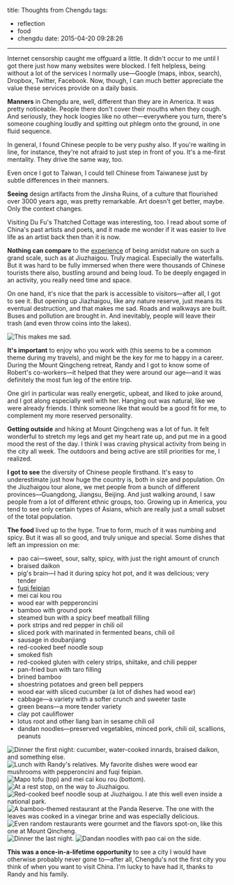 title: Thoughts from Chengdu
tags: 
  - reflection
  - food
  - chengdu
date: 2015-04-20 09:28:26
---

Internet censorship caught me offguard a little. It didn't occur to me until I got there just how many websites were blocked. I felt helpless, being without a lot of the services I normally use—Google (maps, inbox, search), Dropbox, Twitter, Facebook. Now, though, I can much better appreciate the value these services provide on a daily basis.

**Manners** in Chengdu are, well, different than they are in America. It was pretty noticeable. People there don't cover their mouths when they cough. And seriously, they hock loogies like no other—everywhere you turn, there's someone coughing loudly and spitting out phlegm onto the ground, in one fluid sequence. 

In general, I found Chinese people to be very pushy also. If you're waiting in line, for instance, they're not afraid to just step in front of you. It's a me-first mentality. They drive the same way, too.

Even once I got to Taiwan, I could tell Chinese from Taiwanese just by subtle differences in their manners.

**Seeing** design artifacts from the Jinsha Ruins, of a culture that flourished over 3000 years ago, was pretty remarkable. Art doesn't get better, maybe. Only the context changes.

Visiting Du Fu's Thatched Cottage was interesting, too. I read about some of China's past artists and poets, and it made me wonder if it was easier to live life as an artist back then than it is now.

**Nothing can compare** to the [experience](https://youtu.be/OQSNhk5ICTI) of being amidst nature on such a grand scale, such as at Jiuzhaigou. Truly magical. Especially the waterfalls. But it was hard to be fully immersed when there were thousands of Chinese tourists there also, bustling around and being loud. To be deeply engaged in an activity, you really need time and space.

On one hand, it's nice that the park is accessible to visitors—after all, I got to see it. But opening up Jiazhaigou, like any nature reserve, just means its eventual destruction, and that makes me sad. Roads and walkways are built. Buses and pollution are brought in. And inevitably, people will leave their trash (and even throw coins into the lakes).

![This makes me sad.](https://dl.dropbox.com/u/4291520/journal-images/chengdu-trash.jpg)

**It's important** to enjoy who you work with (this seems to be a common theme during my travels), and might be the key for me to happy in a career. During the Mount Qingcheng retreat, Randy and I got to know some of Robert's co-workers—it helped that they were around our age—and it was definitely the most fun leg of the entire trip.

One girl in particular was really energetic, upbeat, and liked to joke around, and I got along especially well with her. Hanging out was natural, like we were already friends. I think someone like that would be a good fit for me, to complement my more reserved personality.

**Getting outside** and hiking at Mount Qingcheng was a lot of fun. It felt wonderful to stretch my legs and get my heart rate up, and put me in a good mood the rest of the day. I think I was craving physical activity from being in the city all week. The outdoors and being active are still priorities for me, I realized.

**I got to see** the diversity of Chinese people firsthand. It's easy to underestimate just how huge the country is, both in size and population. On the Jiuzhaigou tour alone, we met people from a bunch of different provinces—Guangdong, Jiangsu, Beijing. And just walking around, I saw people from a lot of different ethnic groups, too. Growing up in America, you tend to see only certain types of Asians, which are really just a small subset of the total population.

**The food** lived up to the hype. True to form, much of it was numbing and spicy. But it was all so good, and truly unique and special. Some dishes that left an impression on me:

- pao cai—sweet, sour, salty, spicy, with just the right amount of crunch
- braised daikon
- pig's brain—I had it during spicy hot pot, and it was delicious; very tender
- [fuqi feipian](http://en.wikipedia.org/wiki/Fuqi_feipian)
- mei cai kou rou
- wood ear with pepperoncini
- bamboo with ground pork
- steamed bun with a spicy beef meatball filling
- pork strips and red pepper in chili oil
- sliced pork with marinated in fermented beans, chili oil
- sausage in doubanjiang
- red-cooked beef noodle soup
- smoked fish
- red-cooked gluten with celery strips, shiitake, and chili pepper
- pan-fried bun with taro filling
- brined bamboo
- shoestring potatoes and green bell peppers
- wood ear with sliced cucumber (a lot of dishes had wood ear)
- cabbage—a variety with a softer crunch and sweeter taste
- green beans—a more tender variety
- clay pot cauliflower
- lotus root and other liang ban in sesame chili oil
- dandan noodles—preserved vegetables, minced pork, chili oil, scallions, peanuts

![Dinner the first night: cucumber, water-cooked innards, braised daikon, and something else.](https://dl.dropbox.com/u/4291520/journal-images/chengdu-food-1.jpg)
![Lunch with Randy's relatives. My favorite dishes were wood ear mushrooms with pepperoncini and fuqi feipian.](https://dl.dropbox.com/u/4291520/journal-images/chengdu-food-2.jpg)
![Mapo tofu (top) and mei cai kou rou (bottom).](https://dl.dropbox.com/u/4291520/journal-images/chengdu-food-3.jpg)
![At a rest stop, on the way to Jiuzhaigou.](https://dl.dropbox.com/u/4291520/journal-images/chengdu-food-4.jpg)
![Red-cooked beef noodle soup at Jiuzhaigou. I ate this well even inside a national park.](https://dl.dropbox.com/u/4291520/journal-images/chengdu-food-5.jpg)
![A bamboo-themed restaurant at the Panda Reserve. The one with the leaves was cooked in a vinegar brine and was especially delicious.](https://dl.dropbox.com/u/4291520/journal-images/chengdu-food-6.jpg)
![Even random restaurants were gourmet and the flavors spot-on, like this one at Mount Qincheng.](https://dl.dropbox.com/u/4291520/journal-images/chengdu-food-7.jpg)
![Dinner the last night.](https://dl.dropbox.com/u/4291520/journal-images/chengdu-food-8.jpg)
![Dandan noodles with pao cai on the side.](https://dl.dropbox.com/u/4291520/journal-images/chengdu-food-9.jpg)

**This was a once-in-a-lifetime opportunity** to see a city I would have otherwise probably never gone to—after all, Chengdu's not the first city you think of when you want to visit China. I'm lucky to have had it, thanks to Randy and his family.
